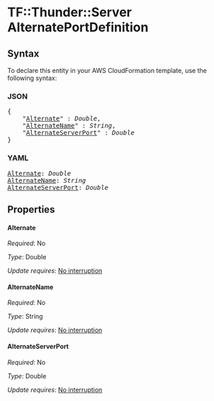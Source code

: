 # TF::Thunder::Server AlternatePortDefinition

## Syntax

To declare this entity in your AWS CloudFormation template, use the following syntax:

### JSON

<pre>
{
    "<a href="#alternate" title="Alternate">Alternate</a>" : <i>Double</i>,
    "<a href="#alternatename" title="AlternateName">AlternateName</a>" : <i>String</i>,
    "<a href="#alternateserverport" title="AlternateServerPort">AlternateServerPort</a>" : <i>Double</i>
}
</pre>

### YAML

<pre>
<a href="#alternate" title="Alternate">Alternate</a>: <i>Double</i>
<a href="#alternatename" title="AlternateName">AlternateName</a>: <i>String</i>
<a href="#alternateserverport" title="AlternateServerPort">AlternateServerPort</a>: <i>Double</i>
</pre>

## Properties

#### Alternate

_Required_: No

_Type_: Double

_Update requires_: [No interruption](https://docs.aws.amazon.com/AWSCloudFormation/latest/UserGuide/using-cfn-updating-stacks-update-behaviors.html#update-no-interrupt)

#### AlternateName

_Required_: No

_Type_: String

_Update requires_: [No interruption](https://docs.aws.amazon.com/AWSCloudFormation/latest/UserGuide/using-cfn-updating-stacks-update-behaviors.html#update-no-interrupt)

#### AlternateServerPort

_Required_: No

_Type_: Double

_Update requires_: [No interruption](https://docs.aws.amazon.com/AWSCloudFormation/latest/UserGuide/using-cfn-updating-stacks-update-behaviors.html#update-no-interrupt)

